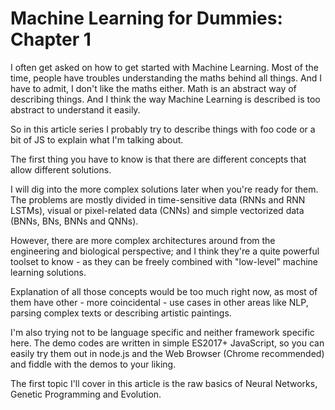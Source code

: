 
# Machine Learning for Dummies: Chapter 1

I often get asked on how to get started with Machine
Learning. Most of the time, people have troubles
understanding the maths behind all things. And I have
to admit, I don't like the maths either. Math is an
abstract way of describing things. And I think the way
Machine Learning is described is too abstract to
understand it easily.

So in this article series I probably try to describe
things with foo code or a bit of JS to explain what
I'm talking about.

The first thing you have to know is that there are
different concepts that allow different solutions.

I will dig into the more complex solutions later
when you're ready for them. The problems are mostly
divided in time-sensitive data (RNNs and RNN LSTMs),
visual or pixel-related data (CNNs) and simple
vectorized data (BNNs, BNs, BNNs and QNNs).

However, there are more complex architectures around
from the engineering and biological perspective; and
I think they're a quite powerful toolset to know - as
they can be freely combined with "low-level" machine
learning solutions.

Explanation of all those concepts would be too much
right now, as most of them have other - more
coincidental - use cases in other areas like NLP,
parsing complex texts or describing artistic paintings.

I'm also trying not to be language specific and neither
framework specific here. The demo codes are written in
simple ES2017+ JavaScript, so you can easily try them
out in node.js and the Web Browser (Chrome recommended)
and fiddle with the demos to your liking.

The first topic I'll cover in this article is the raw
basics of Neural Networks, Genetic Programming and
Evolution.

